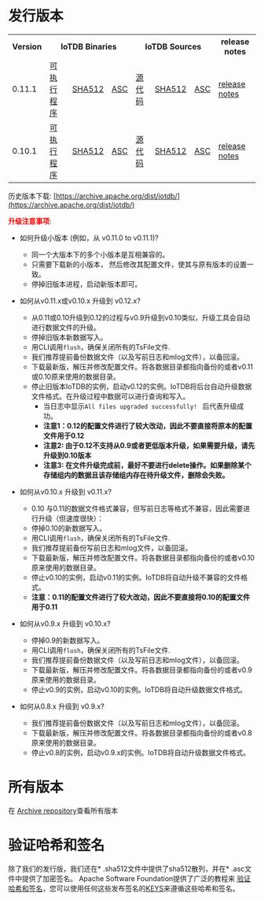 <!--

    Licensed to the Apache Software Foundation (ASF) under one
    or more contributor license agreements.  See the NOTICE file
    distributed with this work for additional information
    regarding copyright ownership.  The ASF licenses this file
    to you under the Apache License, Version 2.0 (the
    "License"); you may not use this file except in compliance
    with the License.  You may obtain a copy of the License at
    
        http://www.apache.org/licenses/LICENSE-2.0
    
    Unless required by applicable law or agreed to in writing,
    software distributed under the License is distributed on an
    "AS IS" BASIS, WITHOUT WARRANTIES OR CONDITIONS OF ANY
    KIND, either express or implied.  See the License for the
    specific language governing permissions and limitations
    under the License.

-->
# 发行版本

<table>
	<tr>
      <th>Version</th>
	    <th colspan="3">IoTDB Binaries</th>
	    <th colspan="3">IoTDB Sources</th>
	    <th>release notes</th>  
	</tr>
		<tr>
              <td>0.11.1</td>
              <td><a href="https://www.apache.org/dyn/closer.cgi/iotdb/0.11.1/apache-iotdb-0.11.1-bin.zip">可执行程序</a></td>
              <td><a href="https://downloads.apache.org/iotdb/0.11.1/apache-iotdb-0.11.1-bin.zip.sha512">SHA512</a></td>
              <td><a href="https://downloads.apache.org/iotdb/0.11.1/apache-iotdb-0.11.1-bin.zip.asc">ASC</a></td>
              <td><a href="https://www.apache.org/dyn/closer.cgi/iotdb/0.11.1/apache-iotdb-0.11.1-source-release.zip">源代码</a></td>
              <td><a href="https://downloads.apache.org/iotdb/0.11.1/apache-iotdb-0.11.1-source-release.zip.sha512">SHA512</a></td>
              <td><a href="https://downloads.apache.org/iotdb/0.11.1/apache-iotdb-0.11.1-source-release.zip.asc">ASC</a></td>
              <td><a href="https://raw.githubusercontent.com/apache/iotdb/release/0.11.1/RELEASE_NOTES.md">release notes</a></td>
        </tr>
		<tr>
            <td>0.10.1</td>
            <td><a href="https://www.apache.org/dyn/closer.cgi/iotdb/0.10.1-incubating/apache-iotdb-0.10.1-incubating-bin.zip">可执行程序</a></td>
            <td><a href="https://downloads.apache.org/iotdb/0.10.1-incubating/apache-iotdb-0.10.1-incubating-bin.zip.sha512">SHA512</a></td>
            <td><a href="https://downloads.apache.org/iotdb/0.10.1-incubating/apache-iotdb-0.10.1-incubating-bin.zip.asc">ASC</a></td>
            <td><a href="https://www.apache.org/dyn/closer.cgi/iotdb/0.10.1-incubating/apache-iotdb-0.10.1-incubating-source-release.zip">源代码</a></td>
            <td><a href="https://downloads.apache.org/iotdb/0.10.1-incubating/apache-iotdb-0.10.1-incubating-source-release.zip.sha512">SHA512</a></td>
            <td><a href="https://downloads.apache.org/iotdb/0.10.1-incubating/apache-iotdb-0.10.1-incubating-source-release.zip.asc">ASC</a></td>
            <td><a href="https://raw.githubusercontent.com/apache/iotdb/release/0.10.1/RELEASE_NOTES.md">release notes</a></td>
      </tr>

</table>

历史版本下载: [https://archive.apache.org/dist/iotdb/](https://archive.apache.org/dist/iotdb/)


**<font color=red>升级注意事项</font>**:

- 如何升级小版本 (例如，从 v0.11.0 to v0.11.1)?
  * 同一个大版本下的多个小版本是互相兼容的。
  * 只需要下载新的小版本， 然后修改其配置文件，使其与原有版本的设置一致。
  * 停掉旧版本进程，启动新版本即可。

- 如何从v0.11.x或v0.10.x 升级到 v0.12.x? 
  * 从0.11或0.10升级到0.12的过程与v0.9升级到v0.10类似，升级工具会自动进行数据文件的升级。
  * 停掉旧版本新数据写入。
  * 用CLI调用`flush`，确保关闭所有的TsFile文件.
  * 我们推荐提前备份数据文件（以及写前日志和mlog文件），以备回滚。
  * 下载最新版，解压并修改配置文件。将各数据目录都指向备份的或者v0.11或0.10原来使用的数据目录。 
  * 停止旧版本IoTDB的实例，启动v0.12的实例。IoTDB将后台自动升级数据文件格式。在升级过程中数据可以进行查询和写入。
    * 当日志中显示`All files upgraded successfully! ` 后代表升级成功。
    * __注意1：0.12的配置文件进行了较大改动，因此不要直接将原本的配置文件用于0.12__
    * __注意2: 由于0.12不支持从0.9或者更低版本升级，如果需要升级，请先升级到0.10版本__
    * __注意3: 在文件升级完成前，最好不要进行delete操作。如果删除某个存储组内的数据且该存储组内存在待升级文件，删除会失败。__
 
- 如何从v0.10.x 升级到 v0.11.x?
  * 0.10 与0.11的数据文件格式兼容，但写前日志等格式不兼容，因此需要进行升级（但速度很快）：
  * 停掉0.10的新数据写入。
  * 用CLI调用`flush`，确保关闭所有的TsFile文件.
  * 我们推荐提前备份写前日志和mlog文件，以备回滚。
  * 下载最新版，解压并修改配置文件。将各数据目录都指向备份的或者v0.10原来使用的数据目录。 
  * 停止v0.10的实例，启动v0.11的实例。IoTDB将自动升级不兼容的文件格式。
  * __注意：0.11的配置文件进行了较大改动，因此不要直接将0.10的配置文件用于0.11__


- 如何从v0.9.x 升级到 v0.10.x? 
  * 停掉0.9的新数据写入。
  * 用CLI调用`flush`，确保关闭所有的TsFile文件.
  * 我们推荐提前备份数据文件（以及写前日志和mlog文件），以备回滚。
  * 下载最新版，解压并修改配置文件。将各数据目录都指向备份的或者v0.9原来使用的数据目录。 
  * 停止v0.9的实例，启动v0.10的实例。IoTDB将自动升级数据文件格式。

- 如何从0.8.x 升级到 v0.9.x?
  * 我们推荐提前备份数据文件（以及写前日志和mlog文件），以备回滚。
  * 下载最新版，解压并修改配置文件。将各数据目录都指向备份的或者v0.8原来使用的数据目录。 
  * 停止v0.8的实例，启动v0.9.x的实例。IoTDB将自动升级数据文件格式。
  


# 所有版本

在 [Archive repository](https://archive.apache.org/dist/iotdb/)查看所有版本



# 验证哈希和签名

除了我们的发行版，我们还在* .sha512文件中提供了sha512散列，并在* .asc文件中提供了加密签名。  Apache Software Foundation提供了广泛的教程来 [验证哈希和签名](http://www.apache.org/info/verification.html)，您可以使用任何这些发布签名的[KEYS](https://downloads.apache.org/iotdb/KEYS)来遵循这些哈希和签名。
